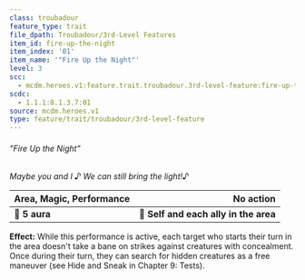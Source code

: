 ```yaml
---
class: troubadour
feature_type: trait
file_dpath: Troubadour/3rd-Level Features
item_id: fire-up-the-night
item_index: '01'
item_name: '"Fire Up the Night"'
level: 3
scc:
  - mcdm.heroes.v1:feature.trait.troubadour.3rd-level-feature:fire-up-the-night
scdc:
  - 1.1.1:8.1.3.7:01
source: mcdm.heroes.v1
type: feature/trait/troubadour/3rd-level-feature
---
```


###### "Fire Up the Night"

*Maybe you and I ♪ We can still bring the light!♪*

| **Area, Magic, Performance** |                         **No action** |
| ---------------------------- | ------------------------------------: |
| **📏 5 aura**                | **🎯 Self and each ally in the area** |

**Effect:** While this performance is active, each target who starts their turn in the area doesn't take a bane on strikes against creatures with concealment. Once during their turn, they can search for hidden creatures as a free maneuver (see Hide and Sneak in Chapter 9: Tests).
